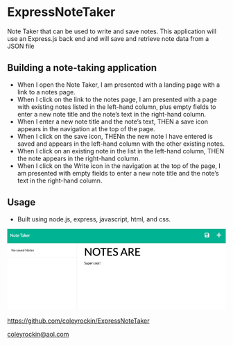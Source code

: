 # ExpressNoteTaker
Note Taker that can be used to write and save notes. This application will use an Express.js back end and will save and retrieve note data from a JSON file


## Building a note-taking application
* When I open the Note Taker, I am presented with a landing page with a link to a notes page.
* When I click on the link to the notes page, I am presented with a page with existing notes listed in the left-hand column, plus empty fields to enter a new note title and the note’s text in the right-hand column.
* When I enter a new note title and the note’s text, THEN a save icon appears in the navigation at the top of the page.
* When I click on the save icon, THENn the new note I have entered is saved and appears in the left-hand column with the other existing notes.
* When I click on an existing note in the list in the left-hand column, THEN the note appears in the right-hand column.
* When I click on the Write icon in the navigation at the top of the page, I am presented with empty fields to enter a new note title and the note’s text in the right-hand column.

## Usage
* Built using node.js, express, javascript, html, and css.

![img](./public/assets/images/expressnotetaker.jpeg)

https://github.com/coleyrockin/ExpressNoteTaker

coleyrockin@aol.com